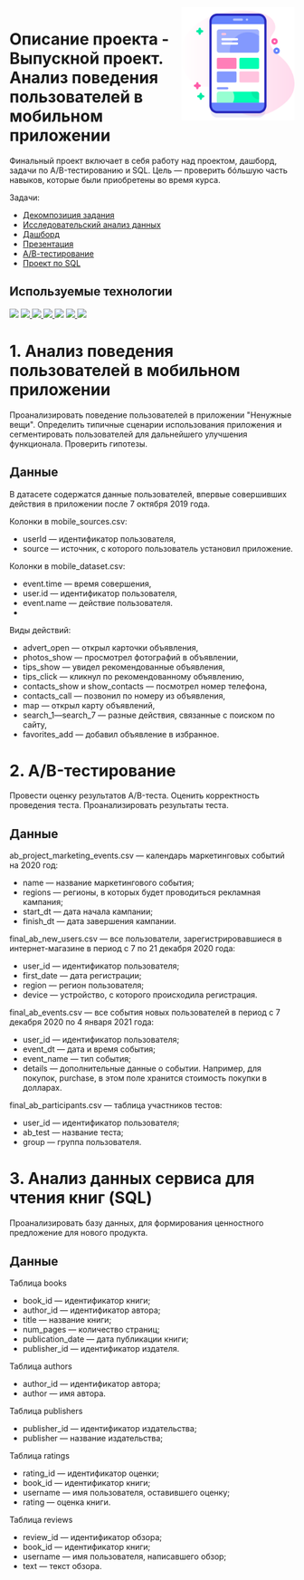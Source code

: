 <img src="app.png" width=200 align="right"/>

# Описание проекта - Выпускной проект. Анализ поведения пользователей в мобильном приложении

Финальный проект включает в себя работу над проектом, дашборд, задачи по A/B-тестированию и SQL.
Цель — проверить бóльшую часть навыков, которые были приобретены во время курса.

Задачи:
- [Декомпозиция задания](https://github.com/ValerieAgadzhanova/yandex_praktikum_projects/blob/636c2470a8b55541f0cd968b1a064d09cb75c413/Final%20project/decomposition.ipynb)
- [Исследовательский анализ данных](https://github.com/ValerieAgadzhanova/yandex_praktikum_projects/blob/636c2470a8b55541f0cd968b1a064d09cb75c413/Final%20project/user_behavior_research.ipynb)
- [Дашборд](https://public.tableau.com/app/profile/valerieagadzhanova/viz/FinalProject_16732932562570/Dashboard)
- [Презентация](https://github.com/ValerieAgadzhanova/yandex_praktikum_projects/blob/115784ba73e0b4776cb7d9707217189deedb0c8d/Final%20project/%D0%9D%D0%B5%D0%BD%D1%83%D0%B6%D0%BD%D1%8B%D0%B5%20%D0%B2%D0%B5%D1%89%D0%B8.pdf)
- [А/В-тестирование](https://github.com/ValerieAgadzhanova/yandex_praktikum_projects/blob/636c2470a8b55541f0cd968b1a064d09cb75c413/Final%20project/ab_test.ipynb)
- [Проект по SQL](https://github.com/ValerieAgadzhanova/yandex_praktikum_projects/blob/636c2470a8b55541f0cd968b1a064d09cb75c413/Final%20project/SQL.ipynb)

## Используемые технологии
<div align="left">
<a href="https://www.python.org" target="_blank"><img src="https://img.shields.io/badge/Python-3776AB?style=for-the-badge&logo=Python&logoColor=white"/></a>
<a href="https://pandas.pydata.org" target="_blank"><img src="https://img.shields.io/badge/Pandas-150458?style=for-the-badge&logo=pandas&logoColor=white"/>
</a>
<a href="https://matplotlib.org/" target="_blank"><img src="https://img.shields.io/badge/Matplotlib-19A974?style=for-the-badge&logo=Codeforces&logoColor=white"/>
</a>
<a href="https://scipy.org/" target="_blank"><img src="https://img.shields.io/badge/SciPy-8CAAE6?style=for-the-badge&logo=SciPy&logoColor=white"/>
</a>
<a href="https://www.postgresql.org" target="_blank"><img src="https://img.shields.io/badge/PostgreSQL-4169E1?style=for-the-badge&logo=PostgreSQL&logoColor=white"/></a>
<a href="https://plotly.com/python" target="_blank"><img src="https://img.shields.io/badge/Plotly-3F4F75?style=for-the-badge&logo=Plotly&logoColor=white"/>
</a>
<a href="https://jupyter.org" target="_blank"><img src="https://img.shields.io/badge/Jupyter-F37626?style=for-the-badge&logo=Jupyter&logoColor=white"/>
</a>
</div> 

# 1. Анализ поведения пользователей в мобильном приложении
Проанализировать поведение пользователей в приложении "Ненужные вещи". Определить типичные сценарии использования приложения и сегментировать пользователей для дальнейшего улучшения функционала. Проверить гипотезы.

## Данные
В датасете содержатся данные пользователей, впервые совершивших действия в приложении после 7 октября 2019 года.

Колонки в mobile_sources.csv:
- userId — идентификатор пользователя,
- source — источник, с которого пользователь установил приложение.

Колонки в mobile_dataset.csv: 
- event.time — время совершения,
- user.id — идентификатор пользователя,
- event.name — действие пользователя.
- 
Виды действий:
- advert_open — открыл карточки объявления,
- photos_show — просмотрел фотографий в объявлении,
- tips_show — увидел рекомендованные объявления,
- tips_click — кликнул по рекомендованному объявлению,
- contacts_show и show_contacts — посмотрел номер телефона,
- contacts_call — позвонил по номеру из объявления,
- map — открыл карту объявлений,
- search_1—search_7 — разные действия, связанные с поиском по сайту,
- favorites_add — добавил объявление в избранное.

# 2. А/B-тестирование
Провести оценку результатов A/B-теста. Оценить корректность проведения теста. Проанализировать результаты теста.

## Данные

ab_project_marketing_events.csv — календарь маркетинговых событий на 2020 год: 
- name — название маркетингового события;
- regions — регионы, в которых будет проводиться рекламная кампания;
- start_dt — дата начала кампании;
- finish_dt — дата завершения кампании.

final_ab_new_users.csv — все пользователи, зарегистрировавшиеся в интернет-магазине в период с 7 по 21 декабря 2020 года:
- user_id — идентификатор пользователя;
- first_date — дата регистрации;
- region — регион пользователя;
- device — устройство, с которого происходила регистрация.

final_ab_events.csv — все события новых пользователей в период с 7 декабря 2020 по 4 января 2021 года:
- user_id — идентификатор пользователя;
- event_dt — дата и время события;
- event_name — тип события;
- details — дополнительные данные о событии. Например, для покупок, purchase, в этом поле хранится стоимость покупки в долларах.

final_ab_participants.csv — таблица участников тестов:
- user_id — идентификатор пользователя;
- ab_test — название теста;
- group — группа пользователя.

# 3. Анализ данных сервиса для чтения книг (SQL)
Проанализировать базу данных, для формирования ценностного предложение для нового продукта.

## Данные
Таблица books
- book_id — идентификатор книги;
- author_id — идентификатор автора;
- title — название книги;
- num_pages — количество страниц;
- publication_date — дата публикации книги;
- publisher_id — идентификатор издателя.

Таблица authors
- author_id — идентификатор автора;
- author — имя автора.

Таблица publishers
- publisher_id — идентификатор издательства;
- publisher — название издательства;

Таблица ratings
- rating_id — идентификатор оценки;
- book_id — идентификатор книги;
- username — имя пользователя, оставившего оценку;
- rating — оценка книги.

Таблица reviews
- review_id — идентификатор обзора;
- book_id — идентификатор книги;
- username — имя пользователя, написавшего обзор;
- text — текст обзора.
